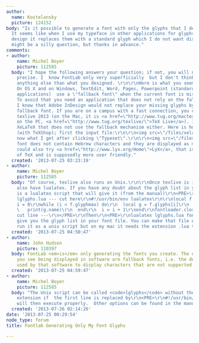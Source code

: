 ```yaml
---
author:
  name: Kostelansky
  picture: 124152
body: "Is it possible to generate a font with only the glyphs that I designed in fontlab.
  It seems like when I use my typeface in other applications for glyphs that I didn't
  design it replaces them with a standard glyph which I do not want displayed. \r\n\r\nIt
  might be a silly question, but thanks in advance."
comments:
- author:
    name: Michel Boyer
    picture: 112585
  body: "I hope the following answers your question; if not, you will need to be more
    precise. I  know FontLab only very superficially  but I don't think it generates
    anything else than what you designed. \r\n\r\nHere is what you seem to be experiencing.
    On OS X and on Windows, TextEdit, Word, Pages, Powerpoint (standard Mac and Windows
    applications)  use a \"fallback font\" when the current font is missing a character.
    To avoid that you need an application that does not rely on the fallback mechanism.
    I know that Adobe InDesign would not replace your missing glyphs by those of a
    fallback font. If you are on a campus with a fast connection, you can install
    texlive 2013 (on the Mac, it is <a href=\"http://www.tug.org/mactex/\">MacTeX</a>,
    on the PC, <a href=\"http://www.tug.org/texlive/\">TeX Live</a>). It comes with
    XeLaTeX that does not use the fallback mechanism either. Here is how MacTeX looks
    (with TeXShop); first the input file:\r\n\r\n<img src=\"/files/xelatex_4867.png\">\r\n\r\nand
    now what I get after clicking \"Typeset\".\r\n\r\n<img src=\"/files/bonjour_6323.png\">\r\n\r\nThe
    font does not contain Hebrew characters and they are displayed as missing.\r\n\r\nYou
    could also try <a href=\"http://www.lyx.org/Home\">LyX</a>, that is built on top
    of TeX and is supposedly more user friendly."
  created: '2013-07-25 03:23:19'
- author:
    name: Michel Boyer
    picture: 112585
  body: "Of course, texlive also runs on Unix.\r\n\r\nOnce texlive is installed, you
    also have lualatex. If you have any doubt about the glyph list in your font, here
    is a lualatex script that will give it (from the manual)\r\n<PRE>\r\n--- file
    lglyphs.lua --- cut here\r\n#!/usr/bin/env lualatex\r\n\r\nlocal f = fontloader.open(arg[1])\r\nlocal
    i = 0\r\nwhile (i < f.glyphmax) do\r\n  local g = f.glyphs[i]\r\n  if g then\r\n
    \   print(g.name)\r\n  end\r\n  i = i + 1\r\nend\r\nfontloader.close(f)\r\n---
    cut line ---\r\n</PRE>\r\nThen\r\n<PRE>\r\nlualatex lglyphs.lua fontfile\r\n</PRE>\r\nwill
    give you the glyph list in your font file. You can make that file executable and
    run it as a unix script but on my mac it needs the extension .lua to work."
  created: '2013-07-25 04:50:47'
- author:
    name: John Hudson
    picture: 110397
  body: FontLab <em>is</em> only generating the fonts you create. The other glyphs
    you see being displayed in software are fallback fonts, i.e. the default fonts
    used by that software to display characters that are not supported in your font.
  created: '2013-07-25 04:59:47'
- author:
    name: Michel Boyer
    picture: 112585
  body: "The Unix script can be called <code>lglyphs</code> without the <code>.lua</code>
    extension if  the first line is replaced by\r\n<PRE>\r\n#!/usr/bin/env texlua\r\n</PRE>\r\nand
    will then execute properly.  Other options can be found in the manual at http://www.luatex.org/svn/trunk/manual/luatexref-t.pdf"
  created: '2013-07-26 02:14:26'
date: '2013-07-25 00:29:54'
node_type: forum
title: Fontlab Generating Only My Font Glyphs

---
```

